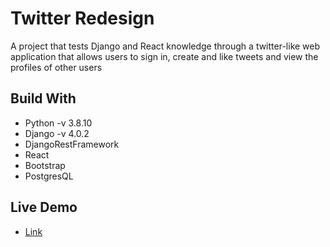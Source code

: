 # Twitter Redesign

A project that tests Django and React knowledge through a twitter-like web application that allows users to sign in, create and like tweets and view the profiles of other users

## Build With

- Python -v 3.8.10
- Django -v 4.0.2
- DjangoRestFramework
- React
- Bootstrap
- PostgresQL

## Live Demo

- [Link](https://www.twitter.com/_jumbamark_)
